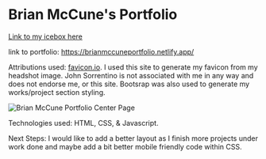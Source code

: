 # Brian McCune's Portfolio


<a href="https://trello.com/b/ArMfSJcV/first-portfolio">Link to my icebox here</a>

link to portfolio: https://brianmccuneportfolio.netlify.app/

Attributions used: <a href="https://favicon.io/favicon-converter/">favicon.io</a>. I used this site to generate my favicon from my headshot image. John Sorrentino is not associated with me in any way and does not endorse me, or this site. Bootsrap was also used to generate my works/project section styling.

<img src="https://scontent.xx.fbcdn.net/v/t1.15752-9/284900313_3228722647352706_2926513710774559204_n.png?stp=dst-png_s843x403&_nc_cat=104&ccb=1-7&_nc_sid=aee45a&_nc_ohc=gVmWHaJb4YcAX_ngYvA&_nc_ad=z-m&_nc_cid=0&_nc_ht=scontent.xx&oh=03_AVLdfZmSaVpiryIn7YfRIp28dFKIX6ZMaRMRGtAZ8xQIlQ&oe=62C7C9C8" alt="Brian McCune Portfolio Center Page">

Technologies used: HTML, CSS, & Javascript.

Next Steps: I would like to add a better layout as I finish more projects under work done and maybe add a bit better mobile friendly code within CSS.